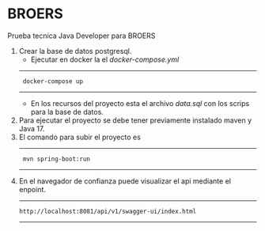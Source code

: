 # BROERS
Prueba tecnica Java Developer para BROERS

1. Crear la base de datos postgresql.
    * Ejecutar en docker la el *docker-compose.yml*
     ***
        docker-compose up
     ***
    * En los recursos del proyecto esta el archivo *data.sql* con los scrips para la base de datos.
2. Para ejecutar el proyecto se debe tener previamente instalado maven y Java 17.
3. El comando para subir el proyecto es 
    ***
        mvn spring-boot:run
    ***
4. En el navegador de confianza puede visualizar el api mediante el enpoint.
    ***
       http://localhost:8081/api/v1/swagger-ui/index.html
    ***

